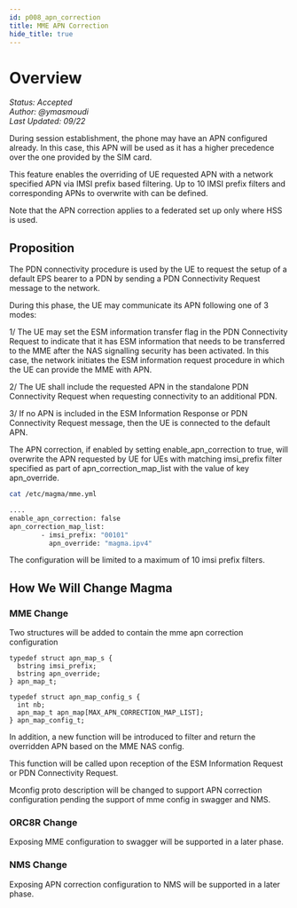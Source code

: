```yaml
---
id: p008_apn_correction
title: MME APN Correction
hide_title: true
---
```


# Overview

*Status: Accepted*\
*Author: @ymasmoudi*\
*Last Updated: 09/22*

During session establishment, the phone may have an APN configured already.
In this case, this APN will be used as it has a higher precedence over the
one provided by the SIM card.

This feature enables the overriding of UE requested APN with a network
specified APN via IMSI prefix based filtering. Up to 10 IMSI prefix filters
and corresponding APNs to overwrite with can be defined.

Note that the APN correction applies to a federated set up only where HSS
is used.

## Proposition

The PDN connectivity procedure is used by the UE to request the setup of a
default EPS bearer to a PDN by sending a PDN Connectivity Request message to
the network.

During this phase, the UE may communicate its APN following one of 3 modes:

1/ The UE may set the ESM information transfer flag in the PDN Connectivity
Request to indicate that it has ESM information that needs to be transferred
to the MME after the NAS signalling security has been activated.
In this case, the network initiates the ESM information request procedure in
which the UE can provide the MME with APN.

2/ The UE shall include the requested APN in the standalone PDN Connectivity
Request when requesting connectivity to an additional PDN.

3/ If no APN is included in the ESM Information Response or PDN Connectivity
Request message, then the UE is connected to the default APN.

The APN correction, if enabled by setting enable_apn_correction to true, will
overwrite the APN requested by UE for UEs with matching imsi_prefix filter
specified as part of apn_correction_map_list with the value of key apn_override.

```bash
cat /etc/magma/mme.yml

....
enable_apn_correction: false
apn_correction_map_list:
        - imsi_prefix: "00101"
          apn_override: "magma.ipv4"
```

The configuration will be limited to a maximum of 10 imsi prefix filters.

## How We Will Change Magma

### MME Change

Two structures will be added to contain the mme apn correction configuration

```golang
typedef struct apn_map_s {
  bstring imsi_prefix;
  bstring apn_override;
} apn_map_t;

typedef struct apn_map_config_s {
  int nb;
  apn_map_t apn_map[MAX_APN_CORRECTION_MAP_LIST];
} apn_map_config_t;
```

In addition, a new function will be introduced to filter and return the overridden
APN based on the MME NAS config.

This function will be called upon reception of the ESM Information Request or PDN
Connectivity Request.

Mconfig proto description will be changed to support APN correction configuration
pending the support of mme config in swagger and NMS.

### ORC8R Change

Exposing MME configuration to swagger will be supported in a later phase.

### NMS Change

Exposing APN correction configuration to NMS will be supported in a later phase.
